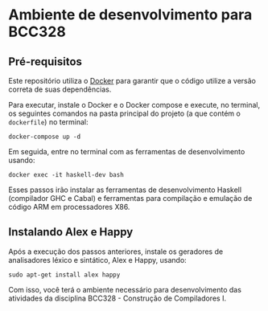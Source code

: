 Ambiente de desenvolvimento para BCC328
=======================================

Pré-requisitos
-------------- 

Este repositório utiliza o [Docker](https://www.docker.com/) para 
garantir que o código utilize a versão 
correta de suas dependências.

Para executar, instale o Docker e o 
Docker compose e execute, no terminal, 
os seguintes comandos na pasta principal 
do projeto (a que contém o `dockerfile`) 
no terminal:

```
docker-compose up -d 
```

Em seguida, entre no terminal com as ferramentas
de desenvolvimento usando:

```
docker exec -it haskell-dev bash 
```

Esses passos irão instalar as ferramentas de
desenvolvimento Haskell (compilador GHC e Cabal) 
e ferramentas para compilação e emulação de código 
ARM em processadores X86.

Instalando Alex e Happy
----------------------- 

Após a execução dos passos anteriores, instale 
os geradores de analisadores léxico e sintático,
Alex e Happy, usando: 

```
sudo apt-get install alex happy 
```

Com isso, você terá o ambiente necessário para 
desenvolvimento das atividades da disciplina 
BCC328 - Construção de Compiladores I.


